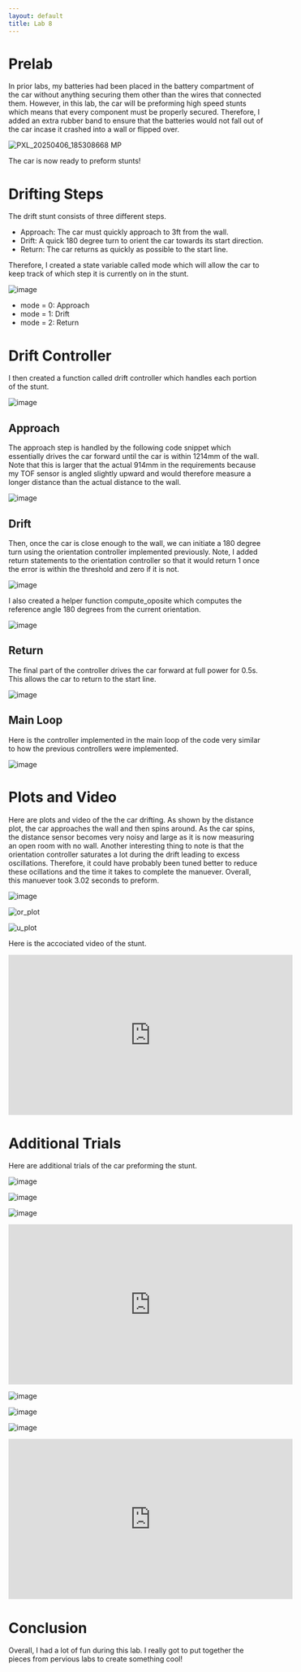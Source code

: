 ```yaml
---
layout: default
title: Lab 8
---
```


# Prelab
In prior labs, my batteries had been placed in the battery compartment of the car without anything securing them other than the wires that connected them. However, in this lab, the car will be preforming high speed stunts which means that every component must be properly secured. Therefore, I added an extra rubber band to ensure that the batteries would not fall out of the car incase it crashed into a wall or flipped over.

![PXL_20250406_185308668 MP](https://github.com/user-attachments/assets/d1f4abfb-dc8a-4eb4-911d-d0ffbc816701)

The car is now ready to preform stunts!

# Drifting Steps
The drift stunt consists of three different steps.

* Approach: The car must quickly approach to 3ft from the wall.
* Drift: A quick 180 degree turn to orient the car towards its start direction.
* Return: The car returns as quickly as possible to the start line.

Therefore, I created a state variable called mode which will allow the car to keep track of which step it is currently on in the stunt. 

![image](https://github.com/user-attachments/assets/69ed1020-05b2-4c59-8350-382daab48243)

* mode = 0: Approach
* mode = 1: Drift
* mode = 2: Return

# Drift Controller
I then created a function called drift controller which handles each portion of the stunt.

![image](https://github.com/user-attachments/assets/05239efc-0ff3-4eb0-878f-e4ef15663f04)

## Approach
The approach step is handled by the following code snippet which essentially drives the car forward until the car is within 1214mm of the wall. Note that this is larger that the actual 914mm in the requirements because my TOF sensor is angled slightly upward and would therefore measure a longer distance than the actual distance to the wall.

![image](https://github.com/user-attachments/assets/4be40fe2-bc65-4eac-8771-b88b3d0fef1b)

## Drift
Then, once the car is close enough to the wall, we can initiate a 180 degree turn using the orientation controller implemented previously. Note, I added return statements to the orientation controller so that it would return 1 once the error is within the threshold and zero if it is not.

![image](https://github.com/user-attachments/assets/8353c3ab-c32b-4d00-984b-f10405e2b5fc)

I also created a helper function compute_oposite which computes the reference angle 180 degrees from the current orientation.

![image](https://github.com/user-attachments/assets/2fcbceae-80c4-43dc-8a50-fe97227b90aa)

## Return
The final part of the controller drives the car forward at full power for 0.5s. This allows the car to return to the start line.

![image](https://github.com/user-attachments/assets/9cebac4c-399f-427e-bf0f-d2cf41f4d61d)

## Main Loop
Here is the controller implemented in the main loop of the code very similar to how the previous controllers were implemented.

![image](https://github.com/user-attachments/assets/76b7cb4a-07e4-4cac-bc8c-a48a3af327c4)

# Plots and Video
Here are plots and video of the the car drifting. As shown by the distance plot, the car approaches the wall and then spins around. As the car spins, the distance sensor becomes very noisy and large as it is now measuring an open room with no wall. Another interesting thing to note is that the orientation controller saturates a lot during the drift leading to excess oscillations. Therefore, it could have probably been tuned better to reduce these ocillations and the time it takes to complete the manuever. Overall, this manuever took 3.02 seconds to preform.

![image](https://github.com/user-attachments/assets/8d0af167-9bb4-4d59-a754-3c0596e4b338)

![or_plot](https://github.com/user-attachments/assets/106cbd7a-7a0b-455e-b862-53b6b13083e2)

![u_plot](https://github.com/user-attachments/assets/cf894011-88d0-4d6b-bfe2-92fc0a04b3f1)

Here is the accociated video of the stunt.

<iframe width="560" height="315" src="https://www.youtube.com/embed/HVamVbPlAvI" frameborder="0" allow="accelerometer; autoplay; encrypted-media; gyroscope; picture-in-picture" allowfullscreen></iframe>

# Additional Trials
Here are additional trials of the car preforming the stunt.

![image](https://github.com/user-attachments/assets/ccb71559-a7c1-4229-b5a2-7783c36f566a)

![image](https://github.com/user-attachments/assets/22d54421-91e4-4ac8-83fa-a0d6bb6c0184)

![image](https://github.com/user-attachments/assets/ba1deaaa-d51d-41c4-b778-7557a690d6ee)

<iframe width="560" height="315" src="https://www.youtube.com/embed/24-HuC-nnlw" frameborder="0" allow="accelerometer; autoplay; encrypted-media; gyroscope; picture-in-picture" allowfullscreen></iframe>

![image](https://github.com/user-attachments/assets/2b6914e6-727b-47f7-b353-f7f7634247be)

![image](https://github.com/user-attachments/assets/319a3522-8904-4db6-9a10-06a8cf968afe)

![image](https://github.com/user-attachments/assets/f11a7cf3-09b0-45a5-af3e-edb1b535f495)

<iframe width="560" height="315" src="https://www.youtube.com/embed/VllUHcfnMNs" frameborder="0" allow="accelerometer; autoplay; encrypted-media; gyroscope; picture-in-picture" allowfullscreen></iframe>

# Conclusion

Overall, I had a lot of fun during this lab. I really got to put together the pieces from pervious labs to create something cool!























